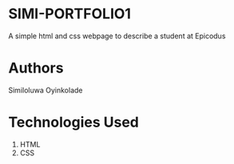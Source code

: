 # SIMI-PORTFOLIO1
A simple html and css webpage to describe a student at Epicodus

# Authors
Similoluwa Oyinkolade

# Technologies Used
1. HTML
2. CSS



